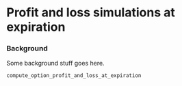 # Profit and loss simulations at expiration

### Background
Some background stuff goes here. 

```@docs
compute_option_profit_and_loss_at_expiration
```